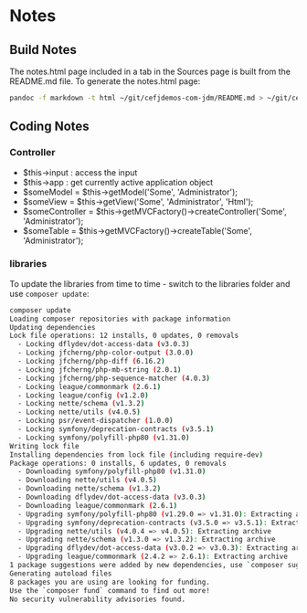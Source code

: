 # Notes

## Build Notes

The notes.html page included in a tab in the Sources page is built from the
README.md file. To generate the notes.html page:

```bash
pandoc -f markdown -t html ~/git/cefjdemos-com-jdm/README.md > ~/git/cefjdemos-com-jdm/com_jdocmanual/admin/tmpl/manual/notes.html
```

## Coding Notes

### Controller

- $this->input : access the input
- $this->app : get currently active application object
- $someModel = $this->getModel('Some', 'Administrator');
- $someView = $this->getView('Some', 'Administrator', 'Html');
- $someController = $this->getMVCFactory()->createController('Some', 'Administrator');
- $someTable = $this->getMVCFactory()->createTable('Some', 'Administrator');

### libraries

To update the libraries from time to time - switch to the libraries folder and use `composer update`:

```sh
composer update
Loading composer repositories with package information
Updating dependencies
Lock file operations: 12 installs, 0 updates, 0 removals
  - Locking dflydev/dot-access-data (v3.0.3)
  - Locking jfcherng/php-color-output (3.0.0)
  - Locking jfcherng/php-diff (6.16.2)
  - Locking jfcherng/php-mb-string (2.0.1)
  - Locking jfcherng/php-sequence-matcher (4.0.3)
  - Locking league/commonmark (2.6.1)
  - Locking league/config (v1.2.0)
  - Locking nette/schema (v1.3.2)
  - Locking nette/utils (v4.0.5)
  - Locking psr/event-dispatcher (1.0.0)
  - Locking symfony/deprecation-contracts (v3.5.1)
  - Locking symfony/polyfill-php80 (v1.31.0)
Writing lock file
Installing dependencies from lock file (including require-dev)
Package operations: 0 installs, 6 updates, 0 removals
  - Downloading symfony/polyfill-php80 (v1.31.0)
  - Downloading nette/utils (v4.0.5)
  - Downloading nette/schema (v1.3.2)
  - Downloading dflydev/dot-access-data (v3.0.3)
  - Downloading league/commonmark (2.6.1)
  - Upgrading symfony/polyfill-php80 (v1.29.0 => v1.31.0): Extracting archive
  - Upgrading symfony/deprecation-contracts (v3.5.0 => v3.5.1): Extracting archive
  - Upgrading nette/utils (v4.0.4 => v4.0.5): Extracting archive
  - Upgrading nette/schema (v1.3.0 => v1.3.2): Extracting archive
  - Upgrading dflydev/dot-access-data (v3.0.2 => v3.0.3): Extracting archive
  - Upgrading league/commonmark (2.4.2 => 2.6.1): Extracting archive
1 package suggestions were added by new dependencies, use `composer suggest` to see details.
Generating autoload files
8 packages you are using are looking for funding.
Use the `composer fund` command to find out more!
No security vulnerability advisories found.
```
